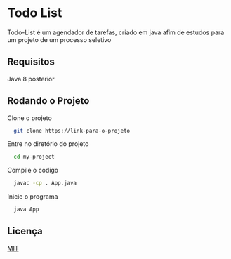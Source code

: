 
# Todo List
Todo-List é um agendador de tarefas, criado em java afim de estudos para um projeto de um processo seletivo

## Requisitos

Java 8 posterior


## Rodando o Projeto

Clone o projeto

```bash
  git clone https://link-para-o-projeto
```

Entre no diretório do projeto

```bash
  cd my-project
```

Compile o codigo

```bash
  javac -cp . App.java
```

Inicie o programa

```bash
  java App
```


## Licença

[MIT](https://choosealicense.com/licenses/mit/)

